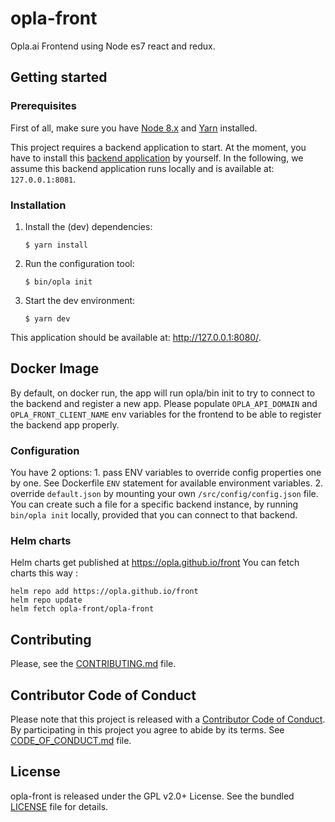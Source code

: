 # opla-front

Opla.ai Frontend using Node es7 react and redux.


## Getting started

### Prerequisites

First of all, make sure you have [Node 8.x](https://nodejs.org/en/download/) and
[Yarn](https://yarnpkg.com/en/docs/install) installed.

This project requires a backend application to start. At the moment, you have to
install this [backend application](https://github.com/Opla/backend) by yourself.
In the following, we assume this backend application runs locally and is
available at: `127.0.0.1:8081`.

### Installation

1. Install the (dev) dependencies:

    ```
    $ yarn install
    ```

2. Run the configuration tool:

   ```
   $ bin/opla init
   ```

3. Start the dev environment:

    ```
    $ yarn dev
    ```

This application should be available at: http://127.0.0.1:8080/.

## Docker Image

By default, on docker run, the app will run opla/bin init to try to connect to the backend and register a new app. Please populate `OPLA_API_DOMAIN` and `OPLA_FRONT_CLIENT_NAME` env variables for the frontend to be able to register the backend app properly.

### Configuration
You have 2 options: 
    1. pass ENV variables to override config properties one by one. See Dockerfile `ENV` statement for available environment variables.
    2. override `default.json` by mounting your own `/src/config/config.json` file. You can create such a file for a specific backend instance, by running `bin/opla init` locally, provided that you can connect to that backend.

### Helm charts
Helm charts get published at https://opla.github.io/front
You can fetch charts this way : 
```
helm repo add https://opla.github.io/front
helm repo update
helm fetch opla-front/opla-front
```

## Contributing

Please, see the [CONTRIBUTING.md](../CONTRIBUTING.md) file.


## Contributor Code of Conduct

Please note that this project is released with a [Contributor Code of
Conduct](http://contributor-covenant.org/). By participating in this project you
agree to abide by its terms. See [CODE_OF_CONDUCT.md](../CODE_OF_CONDUCT.md) file.


## License

opla-front is released under the GPL v2.0+ License. See the bundled
[LICENSE](../LICENSE) file for details.
